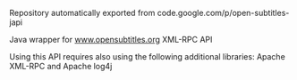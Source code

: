 Repository automatically exported from code.google.com/p/open-subtitles-japi

Java wrapper for www.opensubtitles.org XML-RPC API

Using this API requires also using the following additional libraries: Apache XML-RPC and Apache log4j

